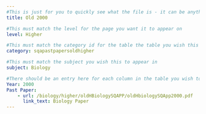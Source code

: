 ```yaml
---
#This is just for you to quickly see what the file is - it can be anything you want
title: Old 2000

#This must match the level for the page you want it to appear on
level: Higher

#This must match the category id for the table the table you wish this to appear in
category: sqapastpapersoldhigher

#This must match the subject you wish this to appear in
subject: Biology

#There should be an entry here for each column in the table you wish to populate:
Year: 2000
Past Paper:
    - url: /biology/higher/oldHBiologySQAPP/oldHbiologySQApp2000.pdf
      link_text: Biology Paper
---
```


